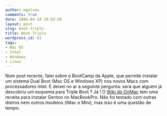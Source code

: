 ```yaml
---
author: mgalves
comments: true
date: 2006-04-18 10:54:58
layout: post
slug: boot-triplo
title: Boot Triplo
wordpress_id: 61
tags:
- Mac OS
- Intel
- Windows
- Linux
---
```


Num post recente, falei sobre o BootCamp da Apple, que permite instalar um sistema Dual Boot (Mac OS e Windows XP) nos novos Macs com processadores Intel. E deixei no ar a seguinte pergunta: será que alguém já descobriu um esquema para Triple Boot ?  Já ! O [Wiki do OnMac](http://wiki.onmac.net/index.php/Triple_Boot_via_BootCamp) tem uma receita para instalar Gentoo no MacBookPro. Não foi testado com outras distros nem outros modelos (iMac e Mini), mas isso é uma questão de tempo.
